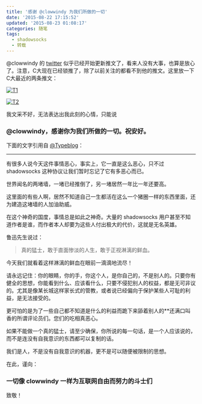 ```yaml
---
title: '感谢 @clowwindy 为我们所做的一切'
date: '2015-08-22 17:15:52'
updated: '2015-08-23 01:08:17'
categories: 随笔
tags:
  - shadowsocks
  - 转载
---
```



@clowwindy 的 [twitter](https://twitter.com/clowwindy?lang=zh-cn) 似乎已经开始更新推文了，看来人没有大事，也算是放心了。注意，C大现在已经锁推了，除了以前关注的都看不到他的推文。这里放一下 C大最近的两条推文：

[![T1](https://img.blessing.studio/images/2015/08/2015-08-22_01-14-53.png)](https://img.blessing.studio/images/2015/08/2015-08-22_01-14-53.png)

[![T2](https://img.blessing.studio/images/2015/08/2015-08-22_01-14-52.png)](https://img.blessing.studio/images/2015/08/2015-08-22_01-14-53.png)

我文采不好，无法表达出我此刻的心情，只能说

### @clowwindy，感谢你为我们所做的一切。祝安好。

下面的文字引用自 [@Typeblog](https://typeblog.net/life/2015/08/21/long-live-shadowsocks.html)：

- - - - - -

有很多人说今天这件事情恶心，事实上，它一直是这么恶心，只不过 shadowsocks 这种协议让我们暂时忘记了它有多恶心而已。

世界闻名的两堵墙，一堵已经推倒了，另一堵居然一年比一年还要高。

这里面的有些人啊，居然不知道自己一生都活在这么一个猪圈一样的东西里面，还为建造这堵墙的人加油助威。

在这个神奇的国度，事情总是如此之神奇。大量的 shadowsocks 用户甚至不知道作者是谁，而作者本人却要为这些人付出极大的代价，这就是无名英雄。

鲁迅先生说过：

> 真的猛士，敢于直面惨淡的人生，敢于正视淋漓的鲜血。

今天我们就看着这样淋漓的鲜血在眼前一滴滴地流尽！

请永远记住：你的眼睛，你的手，你这个人，是你自己的，不是别人的。只要你有健全的思想，你能看到什么、应该看什么，只要不侵犯别人的权益，都是无可非议的。尤其是像某长城这样家长式的管教，或者说已经偏向于保护某些人可耻的利益，是无法接受的。

更可怕的是为了一些自己都不知道是什么的利益而跪下来舔着别人的**还满口叫香的所谓评论员们。您们的吃相真恶心。

如果不能做一个真的猛士，请至少确保，你所说的每一句话，是一个人应该说的，而不是连没有自我意识的东西都可以复制的话。

我们是人，不是没有自我意识的机器，更不是可以随便被限制的思想。
 

在此，谨向：

### 一切像 clowwindy 一样为互联网自由而努力的斗士们

致敬！



